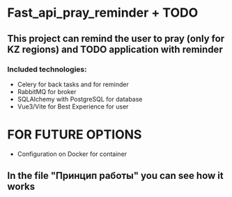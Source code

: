 # Fast_api_pray_reminder + TODO


## This project can remind the user to pray (only for KZ regions) and TODO application with reminder

### Included technologies:

 - Celery for back tasks and for reminder
 - RabbitMQ for broker
 - SQLAlchemy with PostgreSQL for database
 - Vue3/Vite for Best Experience for user

# FOR FUTURE OPTIONS

 - Configuration on Docker for container


## In the file "Принцип работы" you can see how it works

